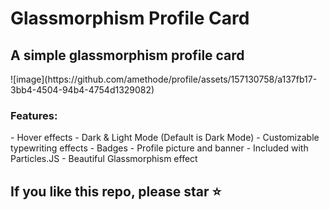 # Glassmorphism Profile Card


<h2>A simple glassmorphism profile card</h2>
![image](https://github.com/amethode/profile/assets/157130758/a137fb17-3bb4-4504-94b4-4754d1329082)
<h3>Features:</h3>
- Hover effects
- Dark & Light Mode (Default is Dark Mode)
- Customizable typewriting effects
- Badges
- Profile picture and banner
- Included with Particles.JS
- Beautiful Glassmorphism effect

<h2>If you like this repo, please star ⭐</h2>
